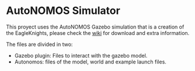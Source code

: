 # AutoNOMOS Simulator 
This proyect uses the AutoNOMOS Gazebo simulation that is a creation of the EagleKnights, please check the [wiki](https://github.com/EagleKnights/Eagle_Knights-Wiki/wiki) for download and extra information.  

The files are divided in two:
* Gazebo plugin: Files to interact with the gazebo model.
* Autonomos: files of the model, world and example launch files. 
